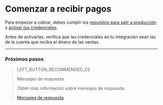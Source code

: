 # Comenzar a recibir pagos

Para empezar a cobrar, debes cumplir los [requisitos para salir a producción](https://www.mercadopago[FAKER][URL][DOMAIN]/developers/es/guides/online-payments/checkout-api/goto-production) y [activar tus credenciales]([FAKER][CREDENTIALS][URL]).

Antes de activarlas, verifica que las credenciales en tu integración sean las de la cuenta que reciba el dinero de las ventas.<br/>

---
### Próximos pasos

> LEFT_BUTTON_RECOMMENDED_ES
>
> Mensajes de respuesta
>
> Obtén más información sobre mensajes de respuesta.
>
> [Mensajes de respuesta](https://www.mercadopago[FAKER][URL][DOMAIN]/developers/es/guides/checkout-api/response-handling)
